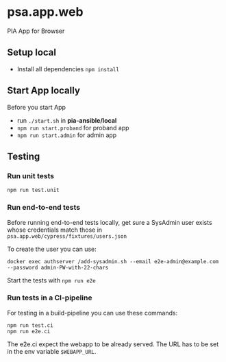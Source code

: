 # psa.app.web

PIA App for Browser

## Setup local

- Install all dependencies `npm install`

## Start App locally

Before you start App

- run `./start.sh` in **pia-ansible/local**
- `npm run start.proband` for proband app
- `npm run start.admin` for admin app

## Testing

### Run unit tests

`npm run test.unit`

### Run end-to-end tests

Before running end-to-end tests locally, get sure a SysAdmin user exists whose credentials match those in
`psa.app.web/cypress/fixtures/users.json`

To create the user you can use:

```shell
docker exec authserver /add-sysadmin.sh --email e2e-admin@example.com --password admin-PW-with-22-chars
```

Start the tests with `npm run e2e`

### Run tests in a CI-pipeline

For testing in a build-pipeline you can use these commands:

```shell script
npm run test.ci
npm run e2e.ci
```

The e2e.ci expect the webapp to be already served. The URL has to be set in the env variable `$WEBAPP_URL`.
